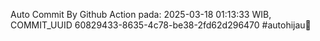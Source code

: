 Auto Commit By Github Action pada: 2025-03-18 01:13:33 WIB, COMMIT_UUID 60829433-8635-4c78-be38-2fd62d296470 #autohijau🗿
